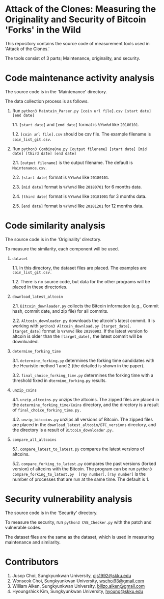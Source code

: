 Attack of the Clones: Measuring the Originality and Security of Bitcoin 'Forks' in the Wild
=============================================================================================

This repository contains the source code of measurement tools used in 'Attack of the Clones.'

The tools consist of 3 parts; Maintenance, originality, and security.

# Code maintenance activity analysis

The source code is in the 'Maintenance' directory.

The data collection process is as follows.

1. Run `python3 Maintain_Parser.py [coin url file].csv [start date] [end date]`

    1.1. `[start date]` and `[end date]` format is `%Y%m%d` like `20180101`.
    
    1.2. `[coin url file].csv` should be csv file. The example filename is `coin_list_git.csv`.

2. Run `python3 CombineOne.py [output filename] [start date] [mid date] [third date] [end date]`

    2.1. `[output filename]` is the output filename. The default is `Maintenance.csv`.
    
    2.2. `[start date]` format is `%Y%m%d` like `20180101`.
    
    2.3. `[mid date]` format is `%Y%m%d` like `20180701` for 6 months data.
    
    2.4. `[third date]` format is `%Y%m%d` like `20181001` for 3 months data.
    
    2.5. `[end date]` format is `%Y%m%d` like `20181201` for 12 months data.

# Code similarity analysis

The source code is in the 'Originality' directory.

To measure the similarity, each component will be used.

1. `dataset`

    1.1. In this directory, the dataset files are placed. The examples are `coin_list_git.csv.`
    
    1.2. There is no source code, but data for the other programs will be placed in these directories.
  
2. `download_latest_altcoin`

    2.1. `Bitcoin_downloader.py` collects the Bitcoin information (e.g., Commit hash, commit date, and zip file) for all commits.
    
    2.2. `Altcoin_downloader.py` downloads the altcoin's latest commit. It is working with `python3 Altcoin_download.py [target_date]`. `[target_date]` format is `%Y%m%d` like `20190903`. If the latest version fo altcoin is older than the `[target_date],` the latest commit will be downloaded.
  
3. `determine_forking_time`

    3.1. `determine_forking.py` determines the forking time candidates with the Heuristic method 1 and 2 (the detailed is shown in the paper).
    
    3.2. `final_choice_forking_time.py` determines the forking time with a threshold fixed in `dtermine_forking.py` results.
  
4. `unzip_coins`

    4.1. `unzip_altcoins.py` unzips the altcoins. The zipped files are placed in the `determine_forking_time/Coins` directory, and the directory is a result of `final_choice_forking_time.py.`
    
    4.2. `unzip_bitcoins.py` unzips all versions of Bitcoin. The zipped files are placed in the `download_latest_altcoin/BTC_versions` directory, and the directory is a result of `Bitcoin_downloader.py.`
  
5. `compare_all_altcoins`

    5.1. `compare_latest_to_latest.py` compares the latest versions of altcoins.
    
    5.2. `compare_forking_to_latest.py` compares the past versions (forked version) of altcoins with the Bitcoin. The program can be run `python3 compare_forking_to_latest.py  [ray number]`. `[ray number]` is the number of processes that are run at the same time. The default is 1.

# Security vulnerability analysis

The source code is in the 'Security' directory.

To measure the security, run `python3 CVE_Checker.py` with the patch and vulnerable codes.

The dataset files are the same as the dataset, which is used in measuring maintenance and similarity.

# Contributors

1. Jusop Choi, Sungkyunkwan University, cjs1992@skku.edu
2. Wonseok Choi, Sungkyunkwan University, wschoi93@gmail.com
3. William Aiken, Sungkyunkwan University, billzo.aiken@gmail.com
4. Hyoungshick Kim, Sungkyunkwan University, hyoung@skku.edu
